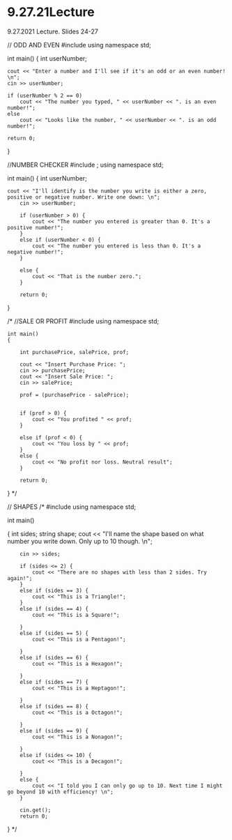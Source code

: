 # 9.27.21Lecture
9.27.2021 Lecture. Slides 24-27


  
  


// ODD AND EVEN
#include <iostream>
using namespace std;

int main() {
    int userNumber;

    cout << "Enter a number and I'll see if it's an odd or an even number! \n";
    cin >> userNumber;

    if (userNumber % 2 == 0)
        cout << "The number you typed, " << userNumber << ". is an even number!";
    else
        cout << "Looks like the number, " << userNumber << ". is an odd number!";

    return 0;
}




 //NUMBER CHECKER
#include <iostream>;
using namespace std;

int main() {
    int userNumber;

    cout << "I'll identify is the number you write is either a zero, positive or negative number. Write one down: \n";
        cin >> userNumber;

        if (userNumber > 0) {
            cout << "The number you entered is greater than 0. It's a positive number!";
        }
        else if (userNumber < 0) {
            cout << "The number you entered is less than 0. It's a negative number!";
        }

        else {
            cout << "That is the number zero.";
        }

        return 0;

}


/*
//SALE OR PROFIT
#include <iostream>
using namespace std; 

    int main()
    {

        int purchasePrice, salePrice, prof;

        cout << "Insert Purchase Price: ";
        cin >> purchasePrice;
        cout << "Insert Sale Price: ";
        cin >> salePrice;

        prof = (purchasePrice - salePrice);


        if (prof > 0) {
            cout << "You profited " << prof;
        }

        else if (prof < 0) {
            cout << "You loss by " << prof;
        }
        else {
            cout << "No profit nor loss. Neutral result";
        }

        return 0;

}
    */

// SHAPES
/*
#include <iostream>
using namespace std;

int main()

{
    int sides;
    string shape;
    cout << "I'll name the shape based on what number you write down. Only up to 10 though. \n";

        cin >> sides;

        if (sides <= 2) {
            cout << "There are no shapes with less than 2 sides. Try again!";
        }
        else if (sides == 3) {
            cout << "This is a Triangle!";
        }
        else if (sides == 4) {
            cout << "This is a Square!";

        }
        else if (sides == 5) {
            cout << "This is a Pentagon!";

        }
        else if (sides == 6) {
            cout << "This is a Hexagon!";

        }
        else if (sides == 7) {
            cout << "This is a Heptagon!";

        }
        else if (sides == 8) {
            cout << "This is a Octagon!";

        }
        else if (sides == 9) {
            cout << "This is a Nonagon!";

        }
        else if (sides <= 10) {
            cout << "This is a Decagon!";

        }
        else {
            cout << "I told you I can only go up to 10. Next time I might go beyond 10 with efficiency! \n";
        }

        cin.get();
        return 0;

}
*/
